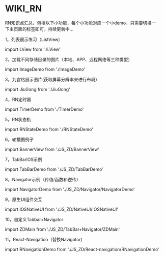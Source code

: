 # WIKI_RN
RN知识点汇总，包括以下小功能，每个小功能对应一个小demo，只需要切换一下主页面的标签即可，持续更新中...

1，列表展示练习（ListView)

import LView from './LView'

2，加载不同存储目录的图片（本地、APP、远程网络等三种类型）

import ImageDemo from './ImageDemo'

3，九宫格展示图片(获取屏幕分辨率来进行布局）

import JiuGong from './JiuGong'

4，RN定时器

import TimerDemo from './TimerDemo'

5，RN状态机

import RNStateDemo from './RNStateDemo'

6，轮播图例子

import BannerView from './JS_ZD/BannerView'

7，TabBarIOS示例

import TabBarDemo from './JS_ZD/TabBarDemo'

8，Navigator示例（传值/函数和逆传）

import NavigatorDemo from './JS_ZD/Navigator/NavigatorDemo'

9，原生UI组件交互

import IOSNativeUI from './JS_ZD/NativeUI/IOSNativeUI'

10，自定义Tabbar+Navigator

import ZDMain from './JS_ZD/TabBar+Navigator/ZDMain'

11，React-Navigation（替换Navigator)

import RNavigationDemo from './JS_ZD/React-navigation/RNavigationDemo'
